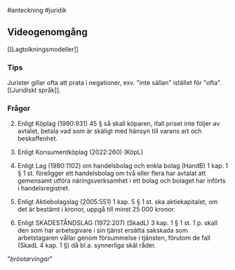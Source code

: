 #anteckning #juridik

## Videogenomgång
[[Lagtolkningsmodeller]]
### Tips
Jurister gillar ofta att prata i negationer, exv. "inte sällan" istället för "ofta". [[Juridiskt språk]].
### Frågor
2. Enligt Köplag (1990:931) 45 § så skall köparen, ifall priset inte följer av avtalet, betala vad som är skäligt med hänsyn till varans art och beskaffenhet.

3. Enligt Konsumentköplag (2022:260) (KöpL)

6. Enligt Lag (1980:1102) om handelsbolag och enkla bolag (HandB) 1 kap. 1 § 1 st. föreligger ett handelsbolag om två eller flera har avtalat att gemensamt utföra näringsverksamhet i ett bolag och bolaget har införts i handelsregistret.

7. Enligt Aktiebolagslag (2005:551) 1 kap. 5 § 1 st. ska aktiekapitalet, om det är bestämt i kronor, uppgå till minst 25 000 kronor.

10. Enligt SKADESTÅNDSLAG (1972:207) (SkadL) 3 kap. 1 § 1 st. 1 p. skall den som har arbetsgivare i sin tjänst ersätta sakskada som arbetstagaren vållar genom försummelse i tjänsten, förutom de fall (SkadL 4 kap. 1 §) då bl.a. synnerliga skäl råder.

"*bröstarvingar*"


